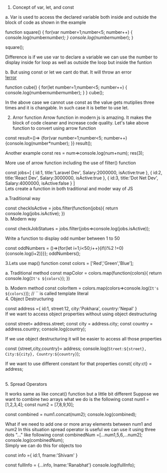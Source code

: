 1. Concept of var, let, and const

a. Var is used to access the declared variable both inside and outside the block of code as shown in the example

function square()
{
    for(var number=1;number<5; number++)
    {
        console.log(number*number); 
    }
    console.log(number*number); 
}

square();
<br>

Difference is if we use var to declare a variable we can use the number to 
display inside for loop as well as outside the loop but inside the funtion

b. But using const or let we cant do that. It will throw an error<br>
[!error](./output/const-error.png)<br>

function cube()
{
    for(let number=1;number<5; number++)
    {
        console.log(number*number*number); 
    }
}
cube();
<br>

In the above case we cannot use const as the value gets mutiplies three times and it is changable. 
In such case it is better to use let.

2. Arror function
Arrow function in modern js is amazing. It makes the block of code cleaner and increase code quality.
Let's take above function to convert using arrow function

const result=()=> {for(var number=1;number<5; number++){console.log(number*number); }}
result();
<br>

Another example
const res = num=>console.log(num+num);
res(3);
<br>

More use of arrow function including the use of filter() function

const jobs=[
    {
        id:1,
        title:'Laravel Dev',
        Salary:2000000,
        isActive:true
    },
    {
        id:2,
        title:'React Dev',
        Salary:3000000,
        isActive:true
    },
    {
        id:3,
        title:'Dot Net Dev',
        Salary:4000000,
        isActive:false
    }
]
<br>
Lets create a function in both traditional and moder way of JS

a.Traditional way

const checkIsActive = jobs.filter(function(jobs){
    return console.log(jobs.isActive);
})
<br>
b. Modern way

const checkJobStatues = jobs.filter(jobs=>console.log(jobs.isActive));
<br>

Write a function to display odd number between 1 to 50

const oddNumbers = ()=>{for(let i=1;i<50;i++){if(i%2 !=0){console.log(i+2)}}};
oddNumbers();
<br>

3.Lets use map() function
const colors = ['Red','Green','Blue'];

a. Traditional method
const mapColor = colors.map(function(colors){
    return console.log(`It's ${colors}`);
})


b. Modern method
const colorItem = colors.map(colors=>console.log(`It's ${colors}`)); // `` is called template literal 
<br>
4. Object Destructuring

const address ={
    id:1,
    street:12,
    city:'Pokhara',
    country:'Nepal'
}
<br>
If we want to access object properties without using object destructuring

const street= address.street;
const city = address.city;
const country = address.country;
console.log(country);

If we use object destructuring it will be easier to access all those properties

const {street,city,country}= address;
console.log(`Street:${street}, City:${city}, Country:${country}`);

If we want to use different constant for that properties
const{ city:ct} = address;

<br>
5. Spread Operators

It works same as like concat() function but a little bit different
Suppose we want to combine two arrays what we do is the following
const num1 = [1,2,3,4];
const num2 = [7,8,9,10];

const combined = num1.concat(num2);
console.log(combined);
<br>

What if we need to add one or more array elements between num1 and num2
In this situation spread operator is useful we can use it using three dots "..." like following
const combinedNum =[...num1,5,6,...num2];
console.log(combinedNum);
<br>
Simply we can do this for objects too

const info ={
    id:1,
    fname:'Shivam'
}

const fullInfo = {...info, lname:'Ranabhat'}
console.log(fullInfo);